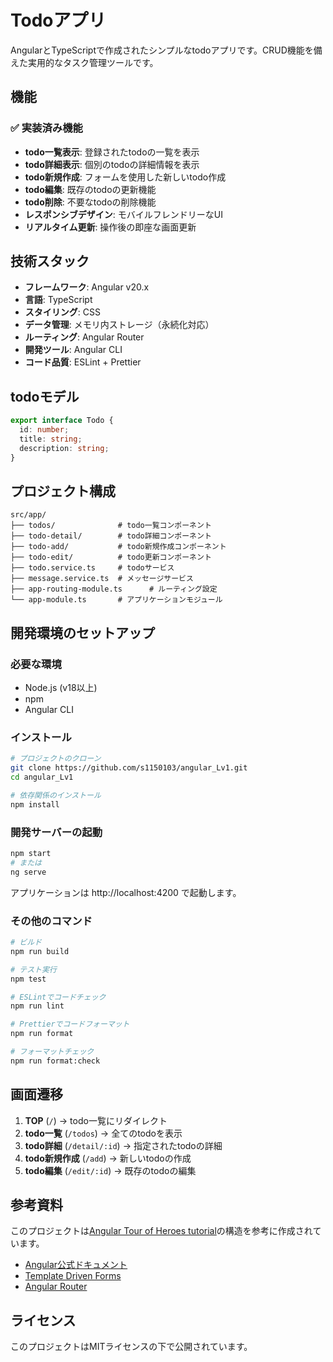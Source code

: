 # Todoアプリ

AngularとTypeScriptで作成されたシンプルなtodoアプリです。CRUD機能を備えた実用的なタスク管理ツールです。

## 機能

### ✅ 実装済み機能

- **todo一覧表示**: 登録されたtodoの一覧を表示
- **todo詳細表示**: 個別のtodoの詳細情報を表示
- **todo新規作成**: フォームを使用した新しいtodo作成
- **todo編集**: 既存のtodoの更新機能
- **todo削除**: 不要なtodoの削除機能
- **レスポンシブデザイン**: モバイルフレンドリーなUI
- **リアルタイム更新**: 操作後の即座な画面更新

## 技術スタック

- **フレームワーク**: Angular v20.x
- **言語**: TypeScript
- **スタイリング**: CSS
- **データ管理**: メモリ内ストレージ（永続化対応）
- **ルーティング**: Angular Router
- **開発ツール**: Angular CLI
- **コード品質**: ESLint + Prettier

## todoモデル

```typescript
export interface Todo {
  id: number;
  title: string;
  description: string;
}
```

## プロジェクト構成

```
src/app/
├── todos/              # todo一覧コンポーネント
├── todo-detail/        # todo詳細コンポーネント
├── todo-add/           # todo新規作成コンポーネント
├── todo-edit/          # todo更新コンポーネント
├── todo.service.ts     # todoサービス
├── message.service.ts  # メッセージサービス
├── app-routing-module.ts      # ルーティング設定
└── app-module.ts       # アプリケーションモジュール
```

## 開発環境のセットアップ

### 必要な環境
- Node.js (v18以上)
- npm
- Angular CLI

### インストール

```bash
# プロジェクトのクローン
git clone https://github.com/s1150103/angular_Lv1.git
cd angular_Lv1

# 依存関係のインストール
npm install
```

### 開発サーバーの起動

```bash
npm start
# または
ng serve
```

アプリケーションは http://localhost:4200 で起動します。

### その他のコマンド

```bash
# ビルド
npm run build

# テスト実行
npm test

# ESLintでコードチェック
npm run lint

# Prettierでコードフォーマット
npm run format

# フォーマットチェック
npm run format:check
```

## 画面遷移

1. **TOP** (`/`) → todo一覧にリダイレクト
2. **todo一覧** (`/todos`) → 全てのtodoを表示
3. **todo詳細** (`/detail/:id`) → 指定されたtodoの詳細
4. **todo新規作成** (`/add`) → 新しいtodoの作成
5. **todo編集** (`/edit/:id`) → 既存のtodoの編集

## 参考資料

このプロジェクトは[Angular Tour of Heroes tutorial](https://angular.jp/tutorial)の構造を参考に作成されています。

- [Angular公式ドキュメント](https://angular.jp/)
- [Template Driven Forms](https://angular.jp/guide/forms)
- [Angular Router](https://angular.jp/guide/router)

## ライセンス

このプロジェクトはMITライセンスの下で公開されています。